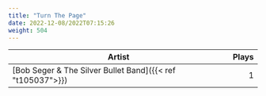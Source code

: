 ```yaml
---
title: "Turn The Page"
date: 2022-12-08/2022T07:15:26
weight: 504
---
```




 Artist | Plays 
----- | -----:
[Bob Seger & The Silver Bullet Band]({{< ref "t105037">}}) | 1

